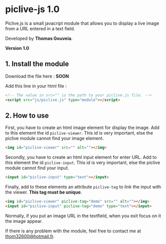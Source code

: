 # piclive-js 1.0

Piclive.js is a small javacript module that allows you to display a live image from a URL entered in a text field.

Developed by **Thomas Gouveia**.

**Version 1.0**

## 1. Install the module

Download the file here : **SOON**

Add this line in your html file :
```html
<!-- The value in src="" is the path to your piclive.js file. -->
<script src="js/piclive.js" type="module"></script>
```

## 2. How to use

First, you have to create an html image element for display the image. Add to this element the id ```piclive-viewer```. This id is very important, else the piclive module cannot find your image element.

```html
<img id="piclive-viewer" src="" alt=""></img>
```

Secondly, you have to create an html input element for enter URL. Add to this element the id ```piclive-input```. This id is very important, else the piclive module cannot find your input.

```html
<input id="piclive-input" type="text"></input>
```

Finally, add to these elements an attribute ```piclive-tag``` to link the input with the viewer. **This tag must be unique**.

```html
<img id="piclive-viewer" piclive-tag="demo" src="" alt=""></img>
<input id="piclive-input" piclive-tag="demo" type="text"></input>
```

Normally, if you put an image URL in the textfield, when you exit focus on it the image appear.

If there is any problem with the module, feel free to contact me at thom32600@hotmail.fr.


